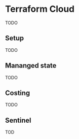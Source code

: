 # Terraform Cloud

TODO

## Setup

TODO

## Mananged state

TODO

## Costing

TODO

## Sentinel

TOD
